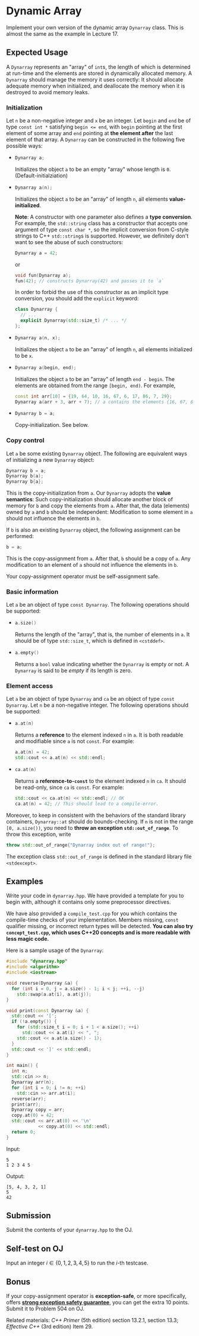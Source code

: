 # Dynamic Array

Implement your own version of the dynamic array `Dynarray` class. This is almost the same as the example in Lecture 17.

## Expected Usage

A `Dynarray` represents an "array" of `int`s, the length of which is determined at run-time and the elements are stored in dynamically allocated memory. A `Dynarray` should manage the memory it uses correctly: It should allocate adequate memory when initialized, and deallocate the memory when it is destroyed to avoid memory leaks.

### Initialization

Let `n` be a non-negative integer and `x` be an integer. Let `begin` and `end` be of type `const int *` satisfying `begin <= end`, with `begin` pointing at the first element of some array and `end` pointing at **the element after** the last element of that array. A `Dynarray` can be constructed in the following five possible ways:

- ```cpp
  Dynarray a;
  ```
  Initializes the object `a` to be an empty "array" whose length is `0`. (Default-initialziation)
- ```cpp
  Dynarray a(n);
  ```
  Initializes the object `a` to be an "array" of length `n`, all elements **value-initialized**.

  **Note**: A constructor with one parameter also defines a **type conversion**. For example, the `std::string` class has a constructor that accepts one argument of type `const char *`, so the implicit conversion from C-style strings to C++ `std::string`s is supported. However, we definitely don't want to see the abuse of such constructors:
  ```cpp
  Dynarray a = 42;
  ```
  or
  ```cpp
  void fun(Dynarray a);
  fun(42); // constructs Dynarray(42) and passes it to `a`
  ```
  In order to forbid the use of this constructor as an implicit type conversion, you should add the `explicit` keyword:
  ```cpp
  class Dynarray {
    // ...
    explicit Dynarray(std::size_t) /* ... */
  };
  ```

- ```cpp
  Dynarray a(n, x);
  ```
  Initializes the object `a` to be an "array" of length `n`, all elements initialized to be `x`.
- ```cpp
  Dynarray a(begin, end);
  ```
  Initializes the object `a` to be an "array" of length `end - begin`. The elements are obtained from the range `[begin, end)`. For example,
  ```cpp
  const int arr[10] = {19, 64, 10, 16, 67, 6, 17, 86, 7, 29};
  Dynarray a(arr + 3, arr + 7); // a contains the elements {16, 67, 6, 17}
  ```
- ```cpp
  Dynarray b = a;
  ```
  Copy-initialization. See below.

### Copy control

Let `a` be some existing `Dynarray` object. The following are equivalent ways of initializing a new `Dynarray` object:

```cpp
Dynarray b = a;
Dynarray b(a);
Dynarray b{a};
```

This is the copy-initialization from `a`. Our `Dynarray` adopts the **value semantics**: Such copy-initialization should allocate another block of memory for `b` and copy the elements from `a`. After that, the data (elements) owned by `a` and `b` should be independent: Modification to some element in `a` should not influence the elements in `b`.

If `b` is also an existing `Dynarray` object, the following assignment can be performed:

```cpp
b = a;
```

This is the copy-assignment from `a`. After that, `b` should be a copy of `a`. Any modification to an element of `a` should not influence the elements in `b`.

Your copy-assignment operator must be self-assignment safe.

### Basic information

Let `a` be an object of type `const Dynarray`. The following operations should be supported:

- ```cpp
  a.size()
  ```
  Returns the length of the "array", that is, the number of elements in `a`. It should be of type `std::size_t`, which is defined in `<cstddef>`.
- ```cpp
  a.empty()
  ```
  Returns a `bool` value indicating whether the `Dynarray` is empty or not. A `Dynarray` is said to be *empty* if its length is zero.

### Element access

Let `a` be an object of type `Dynarray` and `ca` be an object of type `const Dynarray`. Let `n` be a non-negative integer. The following operations should be supported:

- ```cpp
  a.at(n)
  ```
  Returns a **reference** to the element indexed `n` in `a`. It is both readable and modifiable since `a` is not `const`. For example:
  ```cpp
  a.at(n) = 42;
  std::cout << a.at(n) << std::endl;
  ```
- ```cpp
  ca.at(n)
  ```
  Returns a **reference-to-`const`** to the element indexed `n` in `ca`. It should be read-only, since `ca` is `const`. For example:
  ```cpp
  std::cout << ca.at(n) << std::endl; // OK
  ca.at(n) = 42; // This should lead to a compile-error.
  ```

Moreover, to keep in consistent with the behaviors of the standard library containers, `Dynarray::at` should do bounds-checking. If `n` is not in the range `[0, a.size())`, you need to **throw an exception `std::out_of_range`**. To throw this exception, write
```cpp
throw std::out_of_range{"Dynarray index out of range!"};
```
The exception class `std::out_of_range` is defined in the standard library file `<stdexcept>`.

## Examples

Write your code in `dynarray.hpp`. We have provided a template for you to begin with, although it contains only some preprocessor directives.

We have also provided a `compile_test.cpp` for you which contains the compile-time checks of your implementation. Members missing, `const` qualifier missing, or incorrect return types will be detected. **You can also try `concept_test.cpp`, which uses C++20 concepts and is more readable with less magic code.**

Here is a sample usage of the `Dynarray`:

```cpp
#include "dynarray.hpp"
#include <algorithm>
#include <iostream>

void reverse(Dynarray &a) {
  for (int i = 0, j = a.size() - 1; i < j; ++i, --j)
    std::swap(a.at(i), a.at(j));
}

void print(const Dynarray &a) {
  std::cout << '[';
  if (!a.empty()) {
    for (std::size_t i = 0; i + 1 < a.size(); ++i)
      std::cout << a.at(i) << ", ";
    std::cout << a.at(a.size() - 1);
  }
  std::cout << ']' << std::endl;
}

int main() {
  int n;
  std::cin >> n;
  Dynarray arr(n);
  for (int i = 0; i != n; ++i)
    std::cin >> arr.at(i);
  reverse(arr);
  print(arr);
  Dynarray copy = arr;
  copy.at(0) = 42;
  std::cout << arr.at(0) << '\n'
            << copy.at(0) << std::endl;
  return 0;
}
```

Input:

```
5
1 2 3 4 5
```

Output:

```
[5, 4, 3, 2, 1]
5
42
```

## Submission

Submit the contents of your `dynarray.hpp` to the OJ.

## Self-test on OJ

Input an integer $i\in\{0,1,2,3,4,5\}$ to run the $i$-th testcase.

## Bonus

If your copy-assignment operator is **exception-safe**, or more specifically, offers [**strong exception safety guarantee**](https://en.cppreference.com/w/cpp/language/exceptions#Exception_safety), you can get the extra 10 points. Submit it to Problem 504 on OJ.

Related materials: *C++ Primer* (5th edition) section 13.2.1, section 13.3; *Effective C++* (3rd edition) Item 29.
